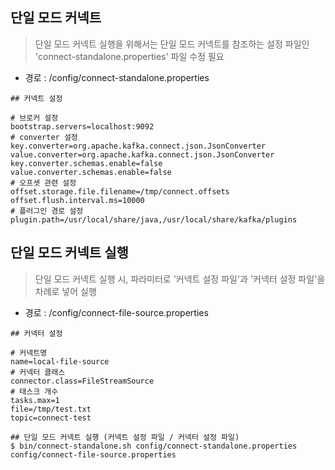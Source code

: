 ## 단일 모드 커넥트

> 단일 모드 커넥트 실행을 위해서는 단일 모드 커넥트를 참조하는 설정 파일인 'connect-standalone.properties' 파일 수정 필요

- 경로 : /config/connect-standalone.properties

````shell
## 커넥트 설정

# 브로커 설정
bootstrap.servers=localhost:9092
# converter 설정
key.converter=org.apache.kafka.connect.json.JsonConverter
value.converter=org.apache.kafka.connect.json.JsonConverter
key.converter.schemas.enable=false
value.converter.schemas.enable=false
# 오프셋 관련 설정
offset.storage.file.filename=/tmp/connect.offsets
offset.flush.interval.ms=10000
# 플러그인 경로 설정
plugin.path=/usr/local/share/java,/usr/local/share/kafka/plugins
````

## 단일 모드 커넥트 실행

> 단일 모드 커넥트 실행 시, 파라미터로 '커넥트 설정 파일'과 '커넥터 설정 파일'을 차례로 넣어 실행

- 경로 : /config/connect-file-source.properties

````shell
## 커넥터 설정

# 커넥트명
name=local-file-source
# 커넥터 클래스
connector.class=FileStreamSource
# 태스크 개수
tasks.max=1
file=/tmp/test.txt
topic=connect-test
````

````shell
## 단일 모드 커넥트 실행 (커넥트 설정 파일 / 커넥터 설정 파일)
$ bin/connect-standalone.sh config/connect-standalone.properties config/connect-file-source.properties
````
